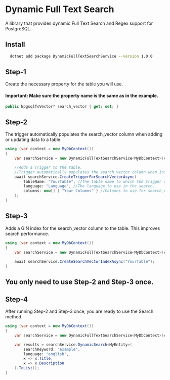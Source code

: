 # Dynamic Full Text Search

A library that provides dynamic Full Text Search and Regex support for PostgreSQL.

## Install 

```bash 
  dotnet add package DynamicFullTextSearchService --version 1.0.0
```

## Step-1
Create the necessary property for the table you will use.
#### Important: Make sure the property name is the same as in the example.
```csharp
public NpgsqlTsVector? search_vector { get; set; }
```


## Step-2
The trigger automatically populates the search_vector column when adding or updating data to a table.
```csharp
using (var context = new MyDbContext())
{
    var searchService = new DynamicFullTextSearchService<MyDbContext>(context);

    //Adds a Trigger to the table.
    //Trigger automatically populates the search_vector column when inserting or updating data in a table.
    await searchService.CreateTriggerForSearchVectorAsync(
        tableName: "YourTable", //The table name to which the trigger will be added.
        language: "Language", //The language to use in the search.
        columns: new[] { "Your Columns" } //Columns to use for search_vector.
    );
}
```

## Step-3
Adds a GIN index for the search_vector column to the table. This improves search performance.
```csharp
using (var context = new MyDbContext())
{
    var searchService = new DynamicFullTextSearchService<MyDbContext>(context);
    
    await searchService.CreateSearchVectorIndexAsync("YourTable");
}
```
## You only need to use Step-2 and Step-3 once.
## Step-4
After running Step-2 and Step-3 once, you are ready to use the Search method.
```csharp
using (var context = new MyDbContext())
{
    var searchService = new DynamicFullTextSearchService<MyDbContext>(context);

    var results = searchService.DynamicSearch<MyEntity>(
        searchKeyword: "example",
        language: "english",
        x => x.Title,
        x => x.Description
    ).ToList();
}
```

  
